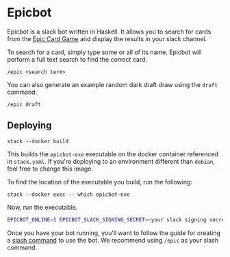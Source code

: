 # Epicbot

Epicbot is a slack bot written in Haskell. It allows you to search for cards
from the [Epic Card Game](https://www.epiccardgame.com/) and display the results
in your slack channel.

To search for a card, simply type some or all of its name. Epicbot will perform
a full text search to find the correct card.

```text
/epic <search term>
```

You can also generate an example random dark draft draw using the `draft`
command.

```text
/epic draft
```

## Deploying

```text
stack --docker build
```

This builds the `epicbot-exe` executable on the docker container referenced in
`stack.yaml`. If you're deploying to an environment different than `debian`,
feel free to change this image.

To find the location of the executable you build, run the following:

```text
stack --docker exec -- which epicbot-exe
```

Now, run the executable.

```bash
EPICBOT_ONLINE=1 EPICBOT_SLACK_SIGNING_SECRET=<your slack signing secret> /path/to/epicbot-exe
```

Once you have your bot running, you'll want to follow the guide for creating a
[slash command](https://api.slack.com/interactivity/slash-commands) to use the
bot. We recommend using `/epic` as your slash command.
